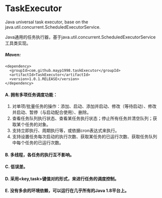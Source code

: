 # TaskExecutor
Java universal task executor, base on the java.util.concurrent.ScheduledExecutorService.

Java通用的任务执行器，基于java.util.concurrent.ScheduledExecutorService工具类实现。

##### Maven:
```
<dependency>
  <groupId>com.github.mayp1998.taskExecutor</groupId>
  <artifactId>TaskExecutor</artifactId>
  <version>1.0.1.RELEASE</version>
</dependency>
```


#### A. 拥有多项任务调度功能：

  1. 对单项/批量任务的操作：添加、启动、添加并启动、修改（等待启动）、修改并启动、暂停（与启动配合使用）、删除。
  2. 查看任务队列执行状态、查看某任务执行状态；停止所有任务并清空队列；获取某个任务的对象。
  3. 支持立即执行、周期执行等，或依据cron表达式来执行。
  4. 支持设置任务每次启动的执行次数、获取某任务的已运行次数、获取任务队列中每个任务的已运行次数。
  
#### B. 多线程，各任务的执行互不影响。
 
#### C. 低误差。
 
#### D. 采用<key,task>键值对的形式，来进行任务的调度控制。

#### E. 没有多余的环境依赖，可以运行在几乎所有的Java 1.8平台上。
